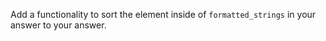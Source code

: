 Add a functionality to sort the element inside of `formatted_strings` in your answer to your answer.